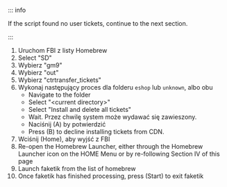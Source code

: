 ::: info

If the script found no user tickets, continue to the next section.

:::

1. Uruchom FBI z listy Homebrew
2. Select "SD"
3. Wybierz "gm9"
4. Wybierz "out"
5. Wybierz "ctrtransfer_tickets"
6. Wykonaj następujący proces dla folderu `eshop` lub `unknown`, albo obu
   - Navigate to the folder
   - Select "\<current directory>"
   - Select "Install and delete all tickets"
   - Wait. Przez chwilę system może wydawać się zawieszony.
   - Naciśnij (A) by potwierdzić
   - Press (B) to decline installing tickets from CDN.
7. Wciśnij (Home), aby wyjść z FBI
8. Re-open the Homebrew Launcher, either through the Homebrew Launcher icon on the HOME Menu or by re-following Section IV of this page
9. Launch faketik from the list of homebrew
10. Once faketik has finished processing, press (Start) to exit faketik
